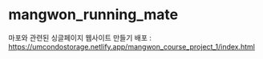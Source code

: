 # mangwon_running_mate
마포와 관련된 싱글페이지 웹사이트 만들기
배포 : https://umcondostorage.netlify.app/mangwon_course_project_1/index.html
